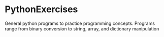 # PythonExercises
General python programs to practice programming concepts. Programs range from binary conversion to string, array, and dictionary manipulation 

